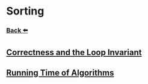 
# Sorting
### [Back ⬅️](../README.md)

## [Correctness and the Loop Invariant](Correctness%20and%20the%20Loop%20Invariant.md)
## [Running Time of Algorithms](Running%20Time%20of%20Algorithms.md)